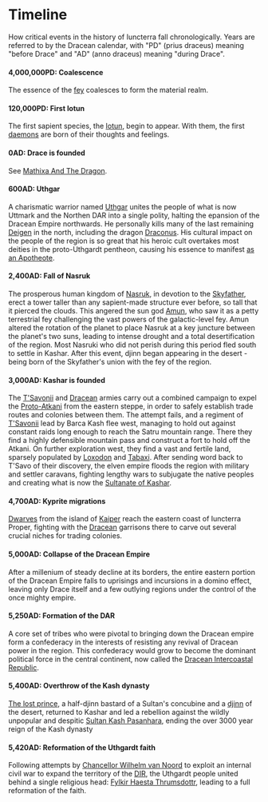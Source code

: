 # Timeline

How critical events in the history of Iuncterra fall chronologically. Years are referred to by the Dracean calendar, with "PD" (prius draceus) meaning "before Drace" and "AD" (anno draceus) meaning "during Drace".

#### 4,000,000PD: Coalescence
The essence of the [fey](/lore/cosmology/fey) coalesces to form the material realm.

#### 120,000PD: First Iotun
The first sapient species, the [Iotun](/lore/species/iotun), begin to appear. With them, the first [daemons](/lore/cosmology/daemons) are born of their thoughts and feelings.

#### 0AD: Drace is founded
See [Mathixa And The Dragon](/stories/mathixa_and_the_dragon).

#### 600AD: Uthgar
A charismatic warrior named [Uthgar](/places/uttmark/people/uthgar) unites the people of what is now Uttmark and the Northen DAR into a single polity, halting the epansion of the Dracean Empire northwards. He personally kills many of the last remaining [Deigen](/lore/cosmology/deigen) in the north, including the dragon [Draconus](/lore/cosmology/deigen/dragons/draconus). His cultural impact on the people of the region is so great that his heroic cult overtakes most deities in the proto-Uthgardt pentheon, causing his essence to manifest [as an Apotheote](/lore/cosmology/daemons/apotheotes).

#### 2,400AD: Fall of Nasruk
The prosperous human kingdom of [Nasruk](/places/nasruk), in devotion to the [Skyfather](/lore/cosmology/fey/skyfather), erect a tower taller than any sapient-made structure ever before, so tall that it pierced the clouds. This angered the sun god [Amun](/lore/cosmology/fey/amun), who saw it as a petty terrestrial fey challenging the vast powers of the galactic-level fey. Amun altered the rotation of the planet to place Nasruk at a key juncture between the planet's two suns, leading to intense drought and a total desertification of the region. Most Nasruki who did not perish during this period fled south to settle in Kashar. After this event, djinn began appearing in the desert - being born of the Skyfather's union with the fey of the region.

#### 3,000AD: Kashar is founded
The [T'Savonii](/places/tsavo) and [Dracean](/places/drace) armies carry out a combined campaign to expel the [Proto-Atkani](/places/ordo_atkan) from the eastern steppe, in order to safely establish trade routes and colonies between them. The attempt fails, and a regiment of [T'Savonii](/places/tsavo) lead by Barca Kash flee west, managing to hold out against constant raids long enough to reach the Satru mountain range. There they find a highly defensible mountain pass and construct a fort to hold off the Atkani. On further exploration west, they find a vast and fertile land, sparsely populated by [Loxodon](/lore/species/loxodon) and [Tabaxi](/lore/species/tabaxi). After sending word back to T'Savo of their discovery, the elven empire floods the region with military and settler caravans, fighting lengthy wars to subjugate the native peoples and creating what is now the [Sultanate of Kashar](/places/kashar).

#### 4,700AD: Kyprite migrations
[Dwarves](/lore/species/dwarf) from the island of [Kaiper](/places/kaiper) reach the eastern coast of Iuncterra Proper, fighting with the [Dracean](/places/drace) garrisons there to carve out several crucial niches for trading colonies.

#### 5,000AD: Collapse of the Dracean Empire
After a millenium of steady decline at its borders, the entire eastern portion of the Dracean Empire falls to uprisings and incursions in a domino effect, leaving only Drace itself and a few outlying regions under the control of the once mighty empire.

#### 5,250AD: Formation of the DAR
A core set of tribes who were pivotal to bringing down the Dracean empire form a confederacy in the interests of resisting any revival of Dracean power in the region. This confederacy would grow to become the dominant political force in the central continent, now called the [Dracean Intercoastal Republic](/places/dracean_intercoastal_republic).

#### 5,400AD: Overthrow of the Kash dynasty
[The lost prince](/stories/the_lost_prince), a half-djinn bastard of a Sultan's concubine and a [djinn](/lore/cosmology/deigen/djinn) of the desert, returned to Kashar and led a rebellion against the wildly unpopular and despitic [Sultan Kash Pasanhara](/places/kashar/people/kash_pasanhara), ending the over 3000 year reign of the Kash dynasty

#### 5,420AD: Reformation of the Uthgardt faith
Following attempts by [Chancellor Wilhelm van Noord](/places/dracean_intercoastal_republic/people/wilhelm_van_noord) to exploit an internal civil war to expand the territory of the [DIR](/places/dracean_intercoastal_republic), the Uthgardt people united behind a single religious head: [Fylkir Haesta Thrumsdottr](/places/Uttmark/people/hæsta_þrumsdottr), leading to a full reformation of the faith.

